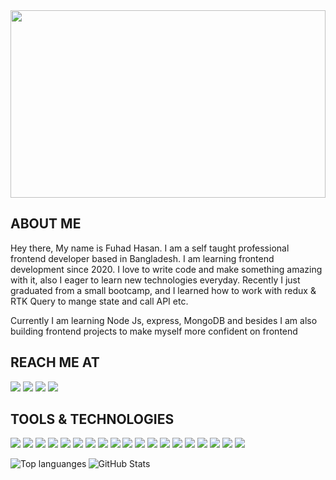 <img src="https://media.giphy.com/media/RbDKaczqWovIugyJmW/giphy.gif" width="100%" height="300" />

## ABOUT ME

Hey there, My name is Fuhad Hasan. I am a self taught professional frontend developer based in Bangladesh. I am learning frontend development since 2020. I love to write code and make something amazing with it, also I eager to learn new technologies everyday. Recently I just graduated from a small bootcamp, and I learned how to work with redux & RTK Query to mange state and call API etc.

Currently I am learning Node Js, express, MongoDB and besides I am also building frontend projects to make myself more confident on frontend

## REACH ME AT

<p align="left">
<a href="https://www.linkedin.com/in/fuhad479/"><img src="https://img.shields.io/badge/linkedin-%230077B5.svg?style=for-the-badge&logo=linkedin&logoColor=white"></a>
<a href="https://www.hackerrank.com/fuhad479"><img src="https://img.shields.io/badge/Hackerrank-1ba94c?style=for-the-badge&logo=hackerrank&logoColor=white"></a>
<a href="https://www.facebook.com/fuhad479"><img src="https://img.shields.io/badge/Facebook-%231877F2.svg?style=for-the-badge&logo=Facebook&logoColor=white"></a>
<a href="https://www.instagram.com/fuhad479/"><img src="https://img.shields.io/badge/Instagram-E4405F?style=for-the-badge&logo=instagram&logoColor=white"></a>
</p>

## TOOLS & TECHNOLOGIES

<p align="left">
<img src="https://img.shields.io/badge/HTML-FF5733?style=flat&logo=html5&logoColor=white">
<img src="https://img.shields.io/badge/CSS-2965F1?style=flat&logo=css3&logoColor=white">
<img src="https://img.shields.io/badge/SASS-CD669A?style=flat&logo=sass&logoColor=white">
<img src="https://img.shields.io/badge/BOOTSTRAP-4c0bce?style=flat&logo=bootstrap&logoColor=white">
<img src="https://img.shields.io/badge/TAILWIND CSS-0EA5E9?style=flat&logo=tailwindcss&logoColor=white">
<img src="https://img.shields.io/badge/JAVASCRIPT-F0DB4F?style=flat&logo=javascript&logoColor=black">
<img src="https://img.shields.io/badge/NODEJS-F0DB4F?style=flat&logo=node.js&logoColor=black">
<img src="https://img.shields.io/badge/STYLED COMPONENTS-0D1117?style=flat&logo=styledcomponents&logoColor=white">
<img src="https://img.shields.io/badge/MONGODB-00ED64?style=flat&logo=mongodb&logoColor=white">
<img src="https://img.shields.io/badge/FIREBASE-FFCB2E?style=flat&logo=firebase&logoColor=black">
<img src="https://img.shields.io/badge/EXPRESS JS-259DFF?style=flat&logo=express&logoColor=black">
<img src="https://img.shields.io/badge/REACT-61dbfb?style=flat&logo=react&logoColor=black">
<img src="https://img.shields.io/badge/NEXTJS-0070F3?style=flat&logo=next.js&logoColor=white">
<img src="https://img.shields.io/badge/VS CODE-0078d7?style=flat&logo=visualstudiocode&logoColor=white">
<img src="https://img.shields.io/badge/SLACK-541554?style=flat&logo=slack&logoColor=white">
<img src="https://img.shields.io/badge/TRELLO-0065FF?style=flat&logo=trello&logoColor=white">
<img src="https://img.shields.io/badge/DISCORD-292841?style=flat&logo=discord&logoColor=white">
<img src="https://img.shields.io/badge/GIT-F64D27?style=flat&logo=git&logoColor=white">
<img src="https://img.shields.io/badge/GITHUB-0D1117?style=flat&logo=github&logoColor=white">
</p>

<img align="left" src="https://github-readme-stats.vercel.app/api/top-langs/?username=fuhad479&langs_count=3&theme=radical" alt="Top languanges" />
<img align="left" src="https://github-readme-stats.vercel.app/api?username=fuhad479&show_icons=true&line_height=27&count_private=true&theme=radical" alt="GitHub Stats" />

<!--
**fuhad479/fuhad479** is a ✨ _special_ ✨ repository because its `README.md` (this file) appears on your GitHub profile.

Here are some ideas to get you started:

- 🔭 I’m currently working on ...
- 🌱 I’m currently learning ...
- 👯 I’m looking to collaborate on ...
- 🤔 I’m looking for help with ...
- 💬 Ask me about ...
- 📫 How to reach me: ...
- 😄 Pronouns: ...
- ⚡ Fun fact: ...
-->
